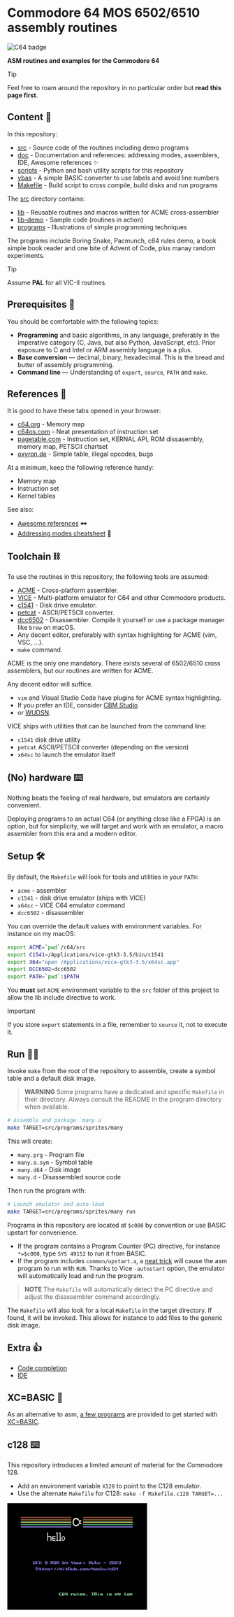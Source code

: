 # Commodore 64 MOS 6502/6510 assembly routines

![C64 badge](/doc/logo.png)

**ASM routines and examples for the Commodore 64**

> [!TIP]
> Feel free to roam around the repository in no particular order but **read this page first**.

## Content 👀

In this repository:

- [src](/src) - Source code of the routines including demo programs
- [doc](/doc) - Documentation and references: addressing modes, assemblers, IDE, Awesome references ✨
- [scripts](/scripts) - Python and bash utility scripts for this repository
- [ybas](/ybas) - A simple BASIC converter to use labels and avoid line numbers
- [Makefile](/Makefile) - Build script to cross compile, build disks and run programs

The [src](/src) directory contains:

- [lib](/src/lib) - Reusable routines and macros written for ACME cross-assembler
- [lib-demo](/src/lib-demo) - Sample code (routines in action)
- [programs](/src/programs) - Illustrations of simple programming techniques

The programs include Boring Snake, Pacmunch, c64 rules demo, a book simple book reader and one bite of Advent of Code, plus manay random experiments.

> [!TIP]
> Assume **PAL** for all VIC-II routines.

## Prerequisites 💪

You should be comfortable with the following topics:

- **Programming** and basic algorithms, in any language, preferably in the imperative category (C, Java, but also Python, JavaScript, etc). Prior exposure to C and Intel or ARM assembly language is a plus.
- **Base conversion** — decimal, binary, hexadecimal. This is the bread and butter of assembly programming.
- **Command line** — Understanding of `export`, `source`, `PATH` and `make`.

## References 📖

It is good to have these tabs opened in your browser:

- [c64.org](https://sta.c64.org/cbm64mem.html) - Memory map
- [c64os.com](http://www.c64os.com/post/6502instructions) - Neat presentation of instruction set
- [pagetable.com](https://www.pagetable.com/c64ref/6502/) - Instruction set, KERNAL API, ROM dissasembly, memory map, PETSCII chartset
- [oxyron.de](http://www.oxyron.de/html/opcodes02.html) - Simple table, illegal opcodes, bugs

At a minimum, keep the following reference handy:

- Memory map
- Instruction set
- Kernel tables

See also:

- [Awesome references](doc/references.md) 🕶️
- [Addressing modes cheatsheet](doc/addressing_modes.txt) 📩

## Toolchain ⛓️

To use the routines in this repository, the following tools are assumed:

- [ACME](https://github.com/meonwax/acme) - Cross-platform assembler.
- [VICE](https://vice-emu.sourceforge.io/) - Multi-platform emulator for C64 and other Commodore products.
- [c1541](https://vice-emu.sourceforge.io/) - Disk drive emulator.
- [petcat](https://vice-emu.sourceforge.io/) - ASCII/PETSCII converter.
- [dcc6502](https://github.com/tcarmelveilleux/dcc6502/blob/master/dcc6502.c) - Disassembler. Compile it yourself or use a package manager like `brew` on macOS.
- Any decent editor, preferably with syntax highlighting for ACME (vim, VSC, ...).
- `make` command.

ACME is the only one mandatory. There exists several of 6502/6510 cross assemblers, but our routines are written for ACME.

Any decent editor will suffice.

- `vim` and Visual Studio Code have plugins for ACME syntax highlighting.
- If you prefer an IDE, consider [CBM Studio](http://www.ajordison.co.uk/)
- or [WUDSN](https://www.wudsn.com/index.php/ide).

VICE ships with utilities that can be launched from the command line:

- `c1541` disk drive utility
- `petcat` ASCII/PETSCII converter (depending on the version)
- `x64sc` to launch the emulator itself

## (No) hardware ⌨️

Nothing beats the feeling of real hardware, but emulators are certainly convenient.

Deploying programs to an actual C64 (or anything close like a FPGA) is an option, but for simplicity, we will target and work with an emulator, a macro assembler from this era and a modern editor.

## Setup 🛠️

By default, the `Makefile` will look for tools and utilities in your `PATH`:

- `acme` - assembler
- `c1541` - disk drive emulator (ships with VICE)
- `x64sc` - VICE C64 emulator command
- `dcc6502` - disassembler

You can override the default values with environment variables. For instance on my macOS:

```bash
export ACME=`pwd`/c64/src
export C1541=/Applications/vice-gtk3-3.5/bin/c1541
export X64="open /Applications/vice-gtk3-3.5/x64sc.app"
export DCC6502=dcc6502
export PATH=`pwd`:$PATH
```

You **must** set `ACME` environment variable to the `src` folder of this project to allow the lib include directive to work.

> [!IMPORTANT]
> If you store `export` statements in a file, remember to `source` it, not to execute it.

## Run 🏃‍♀️

Invoke `make` from the root of the repository to assemble, create a symbol table and a default disk image.

> **WARNING**
> Some programs have a dedicated and specific `Makefile` in their directory. Always consult the README in the program directory when available.

```bash
# Assemble and package `many.a`
make TARGET=src/programs/sprites/many
```

This will create:

- `many.prg` - Program file
- `many.a.sym` - Symbol table
- `many.d64` - Disk image
- `many.d` - Disassembled source code

Then run the program with:

```bash
# Launch emulator and auto-load
make TARGET=src/programs/sprites/many run
```

Programs in this repository are located at `$c000` by convention or use BASIC upstart for convenience.

- If the program contains a Program Counter (PC) directive, for instance `*=$c000`, type `SYS 49152` to run it from BASIC.
- If the program includes `common/upstart.a`, a [neat trick](common/upstart.a) will cause the asm program to run with `RUN`. Thanks to Vice `-autostart` option, the emulator will automatically load and run the program.

> **NOTE**
> The `Makefile` will automatically detect the PC directive and adjust the disassembler command accordingly.

The `Makefile` will also look for a local `Makefile` in the target directory. If found, it will be invoked. This allows for instance to add files to the generic disk image.

## Extra 👍

- [Code completion](doc/completion.md)
- [IDE](doc/ide.md)

## XC=BASIC 🚀

As an alternative to asm, [a few programs](/src/programs/xc-basic) are provided to get started with [XC=BASIC](https://xc-basic.net/).

## c128 ⌨️

This repository introduces a limited amount of material for the Commodore 128.

- Add an environment variable `X128` to point to the C128 emulator.
- Use the alternate `Makefile` for C128: `make -f Makefile.c128 TARGET=...`

![C64 rules intro screen](/src/programs/c64-rules/c64-rules.gif)
